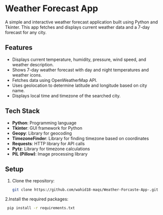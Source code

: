 # Weather Forecast App

A simple and interactive weather forecast application built using Python and Tkinter. This app fetches and displays current weather data and a 7-day forecast for any city.

## Features

- Displays current temperature, humidity, pressure, wind speed, and weather description.
- Shows 7-day weather forecast with day and night temperatures and weather icons.
- Fetches data using OpenWeatherMap API.
- Uses geolocation to determine latitude and longitude based on city name.
- Displays local time and timezone of the searched city.

## Tech Stack

- **Python**: Programming language
- **Tkinter**: GUI framework for Python
- **Geopy**: Library for geocoding
- **TimezoneFinder**: Library for finding timezone based on coordinates
- **Requests**: HTTP library for API calls
- **Pytz**: Library for timezone calculations
- **PIL (Pillow)**: Image processing library

## Setup

1. Clone the repository:
   ```bash
   git clone https://github.com/wahid18-maqs/Weather-Forcaste-App-.git

2.Install the required packages:
   ```bash
    pip install -r requirements.txt
   
